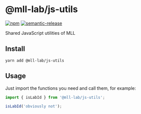 # @mll-lab/js-utils

[![npm](https://img.shields.io/npm/v/@mll-lab/js-utils)](https://www.npmjs.com/package/@mll-lab/js-utils)
[![semantic-release](https://img.shields.io/badge/%20%20%F0%9F%93%A6%F0%9F%9A%80-semantic--release-e10079.svg)](https://github.com/semantic-release/semantic-release)

Shared JavaScript utilities of MLL

## Install

    yarn add @mll-lab/js-utils

## Usage

Just import the functions you need and call them, for example:

```ts
import { isLabId } from '@mll-lab/js-utils';

isLabId('obviously not');
```

